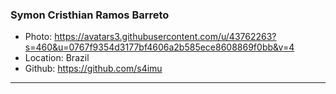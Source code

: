 ### Symon Cristhian Ramos Barreto

- Photo: https://avatars3.githubusercontent.com/u/43762263?s=460&u=0767f9354d3177bf4606a2b585ece8608869f0bb&v=4
- Location: Brazil
- Github: https://github.com/s4imu

***
